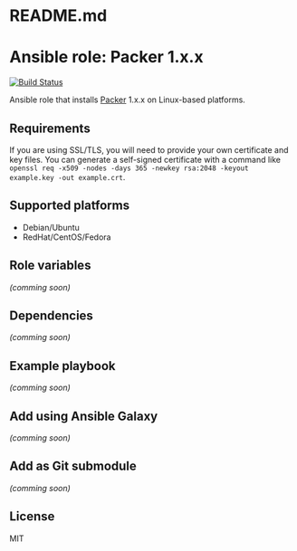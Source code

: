 # README.md
# Ansible role: Packer 1.x.x

[![Build Status](https://travis-ci.org/kamiljsokolowski/ansible-packer.png)](https://travis-ci.org/kamiljsokolowski/ansible-packer)

Ansible role that installs [Packer](https://www.packer.io/) 1.x.x on Linux-based platforms.

## Requirements
If you are using SSL/TLS, you will need to provide your own certificate and key files. You can generate a self-signed certificate with a command like `openssl req -x509 -nodes -days 365 -newkey rsa:2048 -keyout example.key -out example.crt`.

## Supported platforms
- Debian/Ubuntu
- RedHat/CentOS/Fedora

## Role variables
*(comming soon)*

## Dependencies
*(comming soon)*

## Example playbook
*(comming soon)*

## Add using Ansible Galaxy
*(comming soon)*

## Add as Git submodule 
*(comming soon)*

## License
MIT
